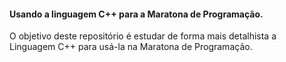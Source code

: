 #### Usando a linguagem C++ para a Maratona de Programação.
O objetivo deste repositório é estudar de forma mais detalhista a Linguagem C++ para usá-la na Maratona de Programação.
